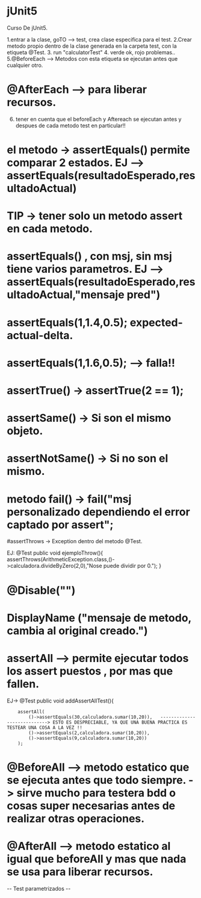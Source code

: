 # jUnit5
Curso De jUnit5.

1.entrar a la clase, goTO --> test, crea clase especifica para el test.
2.Crear metodo propio dentro de la clase generada en la carpeta test, con la etiqueta @Test.
3. run "calculatorTest"
4. verde ok, rojo problemas..
5.@BeforeEach --> Metodos con esta etiqueta se ejecutan antes que cualquier otro.

# @AfterEach --> para liberar recursos.
6. tener en cuenta que el beforeEach y Aftereach se ejecutan antes y despues de cada metodo test en particular!!

# el metodo -> assertEquals() permite comparar 2 estados.  EJ --> assertEquals(resultadoEsperado,resultadoActual)
# TIP -> tener solo un metodo assert en cada metodo.

# assertEquals() , con msj, sin msj tiene varios parametros. EJ --> assertEquals(resultadoEsperado,resultadoActual,"mensaje pred")
# assertEquals(1,1.4,0.5); expected-actual-delta.
# assertEquals(1,1.6,0.5); --> falla!!
# assertTrue() ->  assertTrue(2 == 1);
# assertSame() -> Si son el mismo objeto.
# assertNotSame() -> Si no son el mismo.

# metodo fail() -> fail("msj personalizado dependiendo el error captado por assert";
#assertThrows -> Exception dentro del metodo @Test.

EJ:
   @Test
    public void ejemploThrow(){
        assertThrows(ArithmeticException.class,()->calculadora.divideByZero(2,0),"Nose puede dividir por 0.");
    }

# @Disable("")
# DisplayName ("mensaje de metodo, cambia al original creado.")

# assertAll --> permite ejecutar todos los assert puestos , por mas que fallen.
EJ->
    @Test
    public void addAssertAllTest(){

        assertAll(
            ()->assertEquals(30,calculadora.sumar(10,20)),   ----------------------------> ESTO ES DESPRECIABLE, YA QUE UNA BUENA PRACTICA ES TESTEAR UNA COSA A LA VEZ !!
            ()->assertEquals(2,calculadora.sumar(10,20)),
            ()->assertEquals(9,calculadora.sumar(10,20))
        );
 # @BeforeAll --> metodo estatico que se ejecuta antes que todo siempre. -> sirve mucho para testera bdd o cosas super necesarias antes de realizar otras operaciones.
 # @AfterAll --> metodo estatico al igual que beforeAll y mas que nada se usa para liberar recursos.

 -- Test parametrizados --

 
